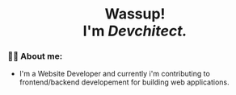   <h1 align="center">Wassup!
    <br>I'm <em>Devchitect.</em>
  </h1>
 
 ### :man_technologist: About me:
 <ul>
  <li>I'm a Website Developer and currently i'm contributing to frontend/backend developement for building web applications.</li>
</ul>
